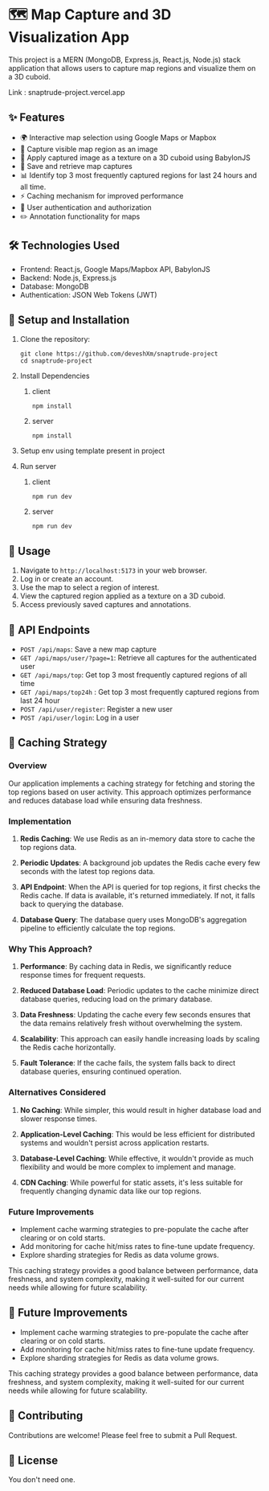 # 🗺️ Map Capture and 3D Visualization App

This project is a MERN (MongoDB, Express.js, React.js, Node.js) stack application that allows users to capture map regions and visualize them on a 3D cuboid.

Link : snaptrude-project.vercel.app

## ✨ Features

- 🌍 Interactive map selection using Google Maps or Mapbox
- 📸 Capture visible map region as an image
- 🧊 Apply captured image as a texture on a 3D cuboid using BabylonJS
- 💾 Save and retrieve map captures
- 📊 Identify top 3 most frequently captured regions for last 24 hours and all time.
- ⚡ Caching mechanism for improved performance
- 🔐 User authentication and authorization
- ✏️ Annotation functionality for maps

## 🛠️ Technologies Used

- Frontend: React.js, Google Maps/Mapbox API, BabylonJS
- Backend: Node.js, Express.js
- Database: MongoDB
- Authentication: JSON Web Tokens (JWT)

## 🚀 Setup and Installation

1. Clone the repository:

   ```
   git clone https://github.com/deveshXm/snaptrude-project
   cd snaptrude-project
   ```

2. Install Dependencies
   1. client
      ```
      npm install
      ```
   1. server
      ```
      npm install
      ```
3. Setup env using template present in project
4. Run server
   1. client
      ```
      npm run dev
      ```
   2. server
      ```
      npm run dev
      ```

## 📖 Usage

1. Navigate to `http://localhost:5173` in your web browser.
2. Log in or create an account.
3. Use the map to select a region of interest.
4. View the captured region applied as a texture on a 3D cuboid.
5. Access previously saved captures and annotations.

## 🔌 API Endpoints

- `POST /api/maps`: Save a new map capture
- `GET /api/maps/user/?page=1`: Retrieve all captures for the authenticated user
- `GET /api/maps/top`: Get top 3 most frequently captured regions of all time
- `GET /api/maps/top24h` : Get top 3 most frequently captured regions from last 24 hour
- `POST /api/user/register`: Register a new user
- `POST /api/user/login`: Log in a user

## 🚀 Caching Strategy

### Overview

Our application implements a caching strategy for fetching and storing the top regions based on user activity. This approach optimizes performance and reduces database load while ensuring data freshness.

### Implementation

1. **Redis Caching**: We use Redis as an in-memory data store to cache the top regions data.

2. **Periodic Updates**: A background job updates the Redis cache every few seconds with the latest top regions data.

3. **API Endpoint**: When the API is queried for top regions, it first checks the Redis cache. If data is available, it's returned immediately. If not, it falls back to querying the database.

4. **Database Query**: The database query uses MongoDB's aggregation pipeline to efficiently calculate the top regions.

### Why This Approach?

1. **Performance**: By caching data in Redis, we significantly reduce response times for frequent requests.

2. **Reduced Database Load**: Periodic updates to the cache minimize direct database queries, reducing load on the primary database.

3. **Data Freshness**: Updating the cache every few seconds ensures that the data remains relatively fresh without overwhelming the system.

4. **Scalability**: This approach can easily handle increasing loads by scaling the Redis cache horizontally.

5. **Fault Tolerance**: If the cache fails, the system falls back to direct database queries, ensuring continued operation.

### Alternatives Considered

1. **No Caching**: While simpler, this would result in higher database load and slower response times.

2. **Application-Level Caching**: This would be less efficient for distributed systems and wouldn't persist across application restarts.

3. **Database-Level Caching**: While effective, it wouldn't provide as much flexibility and would be more complex to implement and manage.

4. **CDN Caching**: While powerful for static assets, it's less suitable for frequently changing dynamic data like our top regions.

### Future Improvements

- Implement cache warming strategies to pre-populate the cache after clearing or on cold starts.
- Add monitoring for cache hit/miss rates to fine-tune update frequency.
- Explore sharding strategies for Redis as data volume grows.

This caching strategy provides a good balance between performance, data freshness, and system complexity, making it well-suited for our current needs while allowing for future scalability.

## 🔮 Future Improvements

- Implement cache warming strategies to pre-populate the cache after clearing or on cold starts.
- Add monitoring for cache hit/miss rates to fine-tune update frequency.
- Explore sharding strategies for Redis as data volume grows.

This caching strategy provides a good balance between performance, data freshness, and system complexity, making it well-suited for our current needs while allowing for future scalability.

## 🤝 Contributing

Contributions are welcome! Please feel free to submit a Pull Request.

## 📄 License

You don't need one.
